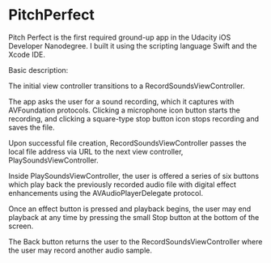 # PitchPerfect
Pitch Perfect is the first required ground-up app in the Udacity iOS Developer Nanodegree. I built it using the scripting language Swift and the Xcode IDE.

Basic description:

The initial view controller transitions to a RecordSoundsViewController.

The app asks the user for a sound recording, which it captures with AVFoundation protocols. Clicking a microphone icon button starts the recording, and clicking a square-type stop button icon stops recording and saves the file.

Upon successful file creation, RecordSoundsViewController passes the local file address via URL to the next view controller, PlaySoundsViewController.

Inside PlaySoundsViewController, the user is offered a series of six buttons which play back the previously recorded audio file with digital effect enhancements using the AVAudioPlayerDelegate protocol. 

Once an effect button is pressed and playback begins, the user may end playback at any time by pressing the small Stop button at the bottom of the screen.

The Back button returns the user to the RecordSoundsViewController where the user may record another audio sample.
